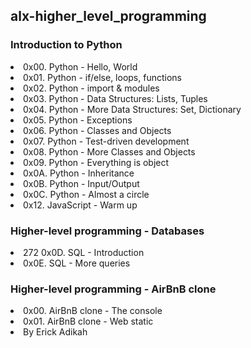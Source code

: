 <h2>alx-higher_level_programming</h2>
<h3>Introduction to Python</h3>
<li>0x00. Python - Hello, World</li>
<li>0x01. Python - if/else, loops, functions</li>
<li>0x02. Python - import & modules</li>
<li>0x03. Python - Data Structures: Lists, Tuples</li>
<li> 0x04. Python - More Data Structures: Set, Dictionary</li>
<li>0x05. Python - Exceptions</li>
<li>0x06. Python - Classes and Objects</li>
<li>0x07. Python - Test-driven development</li>
<li> 0x08. Python - More Classes and Objects </li>
<li>0x09. Python - Everything is object</li>
<li>0x0A. Python - Inheritance</li>
<li> 0x0B. Python - Input/Output</li>
<li> 0x0C. Python - Almost a circle</li>
<li>0x12. JavaScript - Warm up</li>
<h3>Higher-level programming - Databases</h3>
<li>272 0x0D. SQL - Introduction</li>
<li>0x0E. SQL - More queries</li>
<h3>Higher-level programming - AirBnB clone</h3>
<li> 0x00. AirBnB clone - The console</li>
<li>0x01. AirBnB clone - Web static</li>
<li>By Erick Adikah</li>
